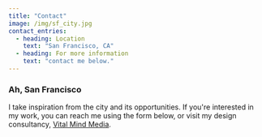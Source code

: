 ```yaml
---
title: "Contact"
image: /img/sf_city.jpg
contact_entries:
  - heading: Location
    text: "San Francisco, CA"
  - heading: For more information
    text: "contact me below."
---
```


<h3 class="f4 b lh-title mb2">Ah, San Francisco</h3>

I take inspiration from the city and its opportunities. If you're interested in my work, you can reach me using the form below, or visit my design consultancy, <a href="https://vitalmindmedia.com">Vital Mind Media</a>.